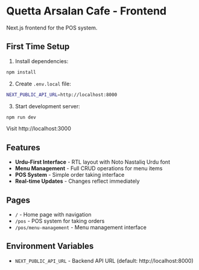 # Quetta Arsalan Cafe - Frontend

Next.js frontend for the POS system.

## First Time Setup

1. Install dependencies:
```bash
npm install
```

2. Create `.env.local` file:
```bash
NEXT_PUBLIC_API_URL=http://localhost:8000
```

3. Start development server:
```bash
npm run dev
```

Visit http://localhost:3000

## Features

- **Urdu-First Interface** - RTL layout with Noto Nastaliq Urdu font
- **Menu Management** - Full CRUD operations for menu items
- **POS System** - Simple order taking interface
- **Real-time Updates** - Changes reflect immediately

## Pages

- `/` - Home page with navigation
- `/pos` - POS system for taking orders
- `/pos/menu-management` - Menu management interface

## Environment Variables

- `NEXT_PUBLIC_API_URL` - Backend API URL (default: http://localhost:8000)


